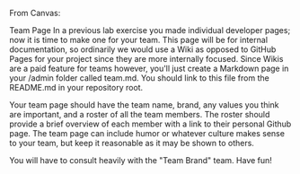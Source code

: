 From Canvas:

Team Page
In a previous lab exercise you made individual developer pages; now it is time to make one for your team.  This page will be for internal documentation, so ordinarily we would use a Wiki as opposed to GitHub Pages for your project since they are more internally focused.  Since Wikis are a paid feature for teams however, you'll just create a Markdown page in your /admin folder called team.md. You should link to this file from the README.md in your repository root.

Your team page should have the team name, brand, any values you think are important, and a roster of all the team members.  The roster should provide a brief overview of each member with a link to their personal Github page.  The team page can include humor or whatever culture makes sense to your team, but keep it reasonable as it may be shown to others. 

You will have to consult heavily with the "Team Brand" team. Have fun!